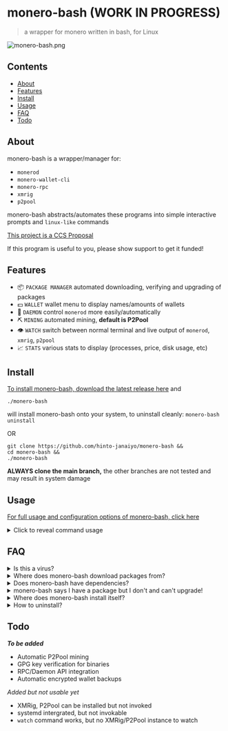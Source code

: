 # monero-bash (WORK IN PROGRESS)
>a wrapper for monero written in bash, for Linux

![monero-bash.png](https://i.ibb.co/x8zcf7p/monero-bash.png)

## Contents
* [About](#About)
* [Features](#Features)
* [Install](#Install)
* [Usage](#Usage)
* [FAQ](#FAQ)
* [Todo](#Todo)

## About
monero-bash is a wrapper/manager for:

* `monerod`
* `monero-wallet-cli`
* `monero-rpc`
* `xmrig`
* `p2pool`

monero-bash abstracts/automates these programs into simple interactive prompts and `linux-like` commands

[This project is a CCS Proposal](https://repo.getmonero.org/monero-project/ccs-proposals/-/merge_requests/297)

If this program is useful to you, please show support to get it funded!

## Features
* 📦 `PACKAGE MANAGER` automated downloading, verifying and upgrading of packages
* 💵 `WALLET` wallet menu to display names/amounts of wallets
* 👺 `DAEMON` control `monerod` more easily/automatically
* ⛏️  `MINING` automated mining, **default is P2Pool**
* 👁️  `WATCH` switch between normal terminal and live output of `monerod`, `xmrig`, `p2pool`
* 📈 `STATS` various stats to display (processes, price, disk usage, etc)

## Install
[To install monero-bash, download the latest release here](https://github.com/hinto-janaiyo/monero-bash/releases/latest) and
```
./monero-bash
```
will install monero-bash onto your system, to uninstall cleanly: `monero-bash uninstall`

OR

```
git clone https://github.com/hinto-janaiyo/monero-bash &&
cd monero-bash &&
./monero-bash
```
**ALWAYS clone the main branch,** the other branches are not tested and may result in system damage

## Usage
[For full usage and configuration options of monero-bash, click here](https://github.com/hinto-janaiyo/monero-bash/blob/main/docs/help.md)

<details>
<summary>Click to reveal command usage</summary>

```
monero-bash usage:          monero-bash <option> <more options>

# UNINSTALL #
uninstall                   uninstall monero-bash and remove /.monero-bash/

# PACKAGES #
install <all/name>          install <all> or a specific package
remove <all/name>           remove <all> or a specific package
remove <all/name> force     forcefully remove a package
update                      only CHECK for updates
upgrade <all/name>          upgrade <all> or a specific package
upgrade <all/name> force    forcefully upgrade packages
version                     print installed package versions

# MONERO DAEMON #
daemon                      print status of daemon
daemon start                start the daemon (detached)
daemon stop                 gracefully stop the daemon
daemon kill                 forcefully kill all daemon processes
daemon full                 start the daemon attached

# MINE #
mine                        print status of mining
mine start                  start monerod, xmrig, p2pool in the background
mine stop                   stop monerod, xmrig, p2pool
mine kill                   forcefully kill all mining processes

# WATCH #
watch daemon                show live daemon output
watch xmrig                 show live xmrig output
watch p2pool                show live p2pool output

# BACKUP #
backup                      encrypt and backup your /wallets/

# STATS #
status                      print useful stats
list                        list wallets
size                        show size of monero-bash folders
price                       fetch price data from cryptocompare.com API
integrity                   check hash integrity of monero-bash

# HELP #
help                        show this help message
```
</details>

## FAQ
<details>
<summary>Is this a virus?</summary>

---
[No. Click here for a quick explaination of what monero-bash does.](https://github.com/hinto-janaiyo/monero-bash/blob/main/docs/upgrade_explaination.md)
---
</details>

<details>
<summary>Where does monero-bash download packages from?</summary>

---
* Monero - `https://downloads.getmonero.org/cli/linux64`
* monero-bash - `https://github.com/hinto-janaiyo/monero-bash`
* XMRig - `https://github.com/xmrig/xmrig`
* P2Pool - `https://github.com/SChernykh/p2pool`

The latest packages are always downloaded through the GitHub API. If the API fails for whatever reason, monero-bash will attempt to find a download link by HTML filtering the package's `/releases/latest/` GitHub page.

Hashes for Monero are found here: `https://www.getmonero.org/downloads/hashes.txt`
Every other package hash is found on its GitHub page.

Unfortunately, there is no "official" central repo for all these programs, so `monero-bash` individually seeks out the links/hashes (makes my life very hard)
---
</details>

<details>
<summary>Does monero-bash have dependencies?</summary>

---
***monero-bash does not have any hard dependencies***

If you have a mainstream Linux distro (Ubuntu, Debian, Mint, Arch, Fedora, etc.), you already have everything needed for monero-bash to work
* bash
* wget
* procfs
* systemd
* GNU coreutils
* GNU grep/awk/sed
---
</details>

<details>
<summary>monero-bash says I have a package but I don't and can't upgrade!</summary>

---
```
monero-bash upgrade <package> force
```
Will forcefully upgrade, even if up to date

OR

```
monero-bash remove <package> &&
monero-bash install <package>

```
---
</details>

<details>
<summary>Where does monero-bash install itself?</summary>

---
The source folder gets installed in
```
/usr/local/share/monero-bash
```

The PATH is set with a symlink in
```
/usr/local/bin/monero-bash
```
The user folder is in
```
/home/user/.monero-bash
```
---
</details>

<details>
<summary>How to uninstall?</summary>

---
```
monero-bash uninstall
```
This will delete all monero-bash files AND `.monero-bash`

If your monero-bash is bugged and not uninstalling, you can manually remove everything like so:
```
sudo rm -r "/usr/local/share/monero-bash" &&
sudo rm "/usr/local/bin/monero-bash" &&
sudo rm -r "$HOME/.monero-bash"
```
Please be careful, remember to move your `/wallets/` before uninstalling!
---
</details>


## Todo
***To be added***
* Automatic P2Pool mining
* GPG key verification for binaries
* RPC/Daemon API integration
* Automatic encrypted wallet backups

*Added but not usable yet*
* XMRig, P2Pool can be installed but not invoked
* systemd intergrated, but not invokable
* `watch` command works, but no XMRig/P2Pool instance to watch

